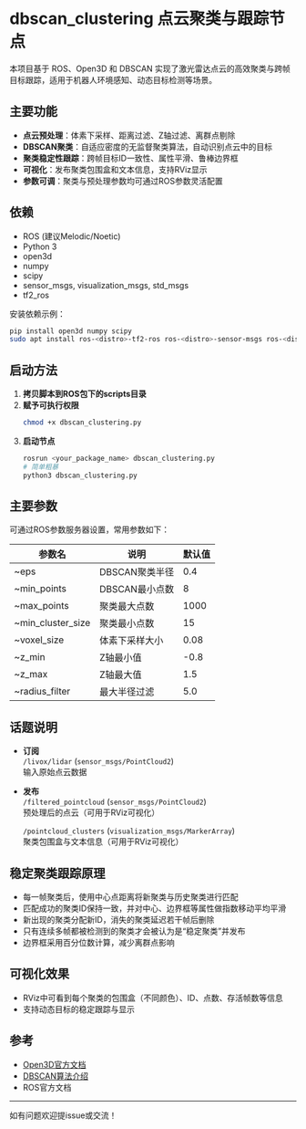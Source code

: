 # dbscan_clustering 点云聚类与跟踪节点

本项目基于 ROS、Open3D 和 DBSCAN 实现了激光雷达点云的高效聚类与跨帧目标跟踪，适用于机器人环境感知、动态目标检测等场景。

## 主要功能

- **点云预处理**：体素下采样、距离过滤、Z轴过滤、离群点剔除
- **DBSCAN聚类**：自适应密度的无监督聚类算法，自动识别点云中的目标
- **聚类稳定性跟踪**：跨帧目标ID一致性、属性平滑、鲁棒边界框
- **可视化**：发布聚类包围盒和文本信息，支持RViz显示
- **参数可调**：聚类与预处理参数均可通过ROS参数灵活配置

## 依赖

- ROS (建议Melodic/Noetic)
- Python 3
- open3d
- numpy
- scipy
- sensor_msgs, visualization_msgs, std_msgs
- tf2_ros

安装依赖示例：
```bash
pip install open3d numpy scipy
sudo apt install ros-<distro>-tf2-ros ros-<distro>-sensor-msgs ros-<distro>-visualization-msgs
```

## 启动方法

1. **拷贝脚本到ROS包下的scripts目录**  
2. **赋予可执行权限**  
   ```bash
   chmod +x dbscan_clustering.py
   ```
3. **启动节点**  
   ```bash
   rosrun <your_package_name> dbscan_clustering.py
   # 简单粗暴
   python3 dbscan_clustering.py
   ```

## 主要参数

可通过ROS参数服务器设置，常用参数如下：

| 参数名             | 说明                 | 默认值   |
|--------------------|----------------------|----------|
| ~eps               | DBSCAN聚类半径       | 0.4      |
| ~min_points        | DBSCAN最小点数       | 8        |
| ~max_points        | 聚类最大点数         | 1000     |
| ~min_cluster_size  | 聚类最小点数         | 15       |
| ~voxel_size        | 体素下采样大小       | 0.08     |
| ~z_min             | Z轴最小值            | -0.8     |
| ~z_max             | Z轴最大值            | 1.5      |
| ~radius_filter     | 最大半径过滤         | 5.0      |

## 话题说明

- **订阅**  
  `/livox/lidar` (`sensor_msgs/PointCloud2`)  
  输入原始点云数据

- **发布**  
  `/filtered_pointcloud` (`sensor_msgs/PointCloud2`)  
  预处理后的点云（可用于RViz可视化）

  `/pointcloud_clusters` (`visualization_msgs/MarkerArray`)  
  聚类包围盒与文本信息（可用于RViz可视化）

## 稳定聚类跟踪原理

- 每一帧聚类后，使用中心点距离将新聚类与历史聚类进行匹配
- 匹配成功的聚类ID保持一致，并对中心、边界框等属性做指数移动平均平滑
- 新出现的聚类分配新ID，消失的聚类延迟若干帧后删除
- 只有连续多帧都被检测到的聚类才会被认为是“稳定聚类”并发布
- 边界框采用百分位数计算，减少离群点影响

## 可视化效果

- RViz中可看到每个聚类的包围盒（不同颜色）、ID、点数、存活帧数等信息
- 支持动态目标的稳定跟踪与显示

## 参考

- [Open3D官方文档](http://www.open3d.org/docs/release/)
- [DBSCAN算法介绍](https://scikit-learn.org/stable/modules/clustering.html#dbscan)
- ROS官方文档

---

如有问题欢迎提issue或交流！
